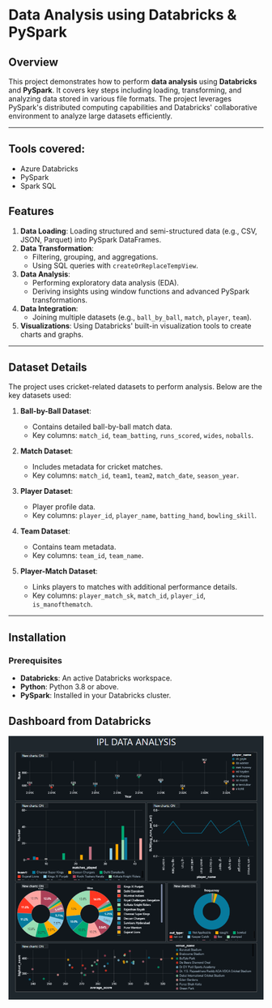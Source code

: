 # Data Analysis using Databricks & PySpark

## Overview
This project demonstrates how to perform **data analysis** using **Databricks** and **PySpark**. It covers key steps including loading, transforming, and analyzing data stored in various file formats. The project leverages PySpark's distributed computing capabilities and Databricks' collaborative environment to analyze large datasets efficiently.

---
## Tools covered:
- Azure Databricks
- PySpark
- Spark SQL
## Features
1. **Data Loading**: Loading structured and semi-structured data (e.g., CSV, JSON, Parquet) into PySpark DataFrames.
2. **Data Transformation**:
   - Filtering, grouping, and aggregations.
   - Using SQL queries with `createOrReplaceTempView`.
3. **Data Analysis**:
   - Performing exploratory data analysis (EDA).
   - Deriving insights using window functions and advanced PySpark transformations.
4. **Data Integration**:
   - Joining multiple datasets (e.g., `ball_by_ball`, `match`, `player`, `team`).
5. **Visualizations**: Using Databricks' built-in visualization tools to create charts and graphs.

---

## Dataset Details
The project uses cricket-related datasets to perform analysis. Below are the key datasets used:
1. **Ball-by-Ball Dataset**:
   - Contains detailed ball-by-ball match data.
   - Key columns: `match_id`, `team_batting`, `runs_scored`, `wides`, `noballs`.

2. **Match Dataset**:
   - Includes metadata for cricket matches.
   - Key columns: `match_id`, `team1`, `team2`, `match_date`, `season_year`.

3. **Player Dataset**:
   - Player profile data.
   - Key columns: `player_id`, `player_name`, `batting_hand`, `bowling_skill`.

4. **Team Dataset**:
   - Contains team metadata.
   - Key columns: `team_id`, `team_name`.

5. **Player-Match Dataset**:
   - Links players to matches with additional performance details.
   - Key columns: `player_match_sk`, `match_id`, `player_id`, `is_manofthematch`.

---

## Installation

### Prerequisites
- **Databricks**: An active Databricks workspace.
- **Python**: Python 3.8 or above.
- **PySpark**: Installed in your Databricks cluster.

## Dashboard from Databricks

![alt text](image.png)



